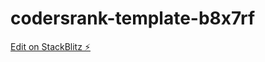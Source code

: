# codersrank-template-b8x7rf

[Edit on StackBlitz ⚡️](https://stackblitz.com/edit/codersrank-template-b8x7rf)